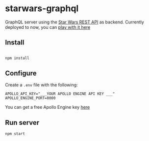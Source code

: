 # starwars-graphql

GraphQL server using the [Star Wars REST API](https://swapi.co) as backend. Currently deployed to now, you can [play with it here](https://starwars-graphql-glkgsdqzrq.now.sh/graphql)

## Install

```bash

npm install

```

## Configure

Create a `.env` file with the following:

```
APOLLO_API_KEY="___YOUR APOLLO ENGINE API KEY ___"
APOLLO_ENGINE_PORT=8000
```

You can get a free Apollo Engine key [here](https://engine.apollographql.com/login)

## Run server

```bash
npm start
```
